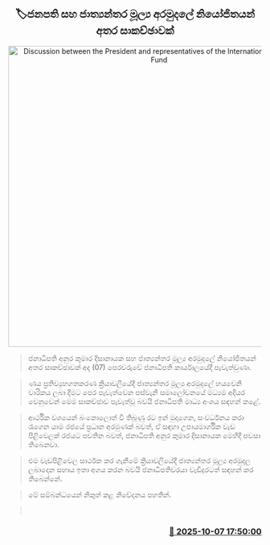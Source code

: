 <p align='center'><b><h2 align='center' title='Discussion between the President and representatives of the International Monetary Fund'>🏷ජනපති සහ ජාත්‍යන්තර මූල්‍ය අරමුදලේ නියෝජිතයන් අතර සාකච්ඡාවක්</h2></b></p>
<p align='center'><img src='https://helakuru.sgp1.cdn.digitaloceanspaces.com/esana/images/lib/anura-president-pmd-today.jpg' width='600' alt='Discussion between the President and representatives of the International Monetary Fund'></p>

> ජනාධිපති අනුර කුමාර දිසානායක සහ ජාත්‍යන්තර මූල්‍ය අරමුදලේ නියෝජිතයන් අතර සාකච්ඡාවක් අද (07) පෙරවරුවේ ජනාධිපති කාර්යාලයේදී පැවැත්වුණා.

> ණය ප්‍රතිව්‍යුහගතකරණ ක්‍රියාවලියේදී ජාත්‍යන්තර මූල්‍ය අරමුදලේ හයවෙනි වාරිකය ලබා දීමට පෙර පැවැත්වෙන පස්වැනි සමාලෝචනයේ මධ්‍යම අදියර වෙනුවෙන් මෙම සාකච්ඡාව පැවැත්වූ බවයි ජනාධිපති මාධ්‍ය අංශය සඳහන් කළේ.

> ආර්ථික වශයෙන් බංකොලොත් වී තිබුණු රට ඉන් මුදාගෙන, සංවර්ධනය කරා රැගෙන යාම රජයේ ප්‍රධාන අරමුණක් බවත්, ඒ සඳහා උපායමාර්ගික වැඩ පිළිවෙලක් රජයට පවතින බවත්, ජනාධිපති අනුර කුමාර දිසානායක මෙහිදී පවසා තිබෙනවා.

> එම වැඩපිළිවෙල සාර්ථක කර ගැනීමේ ක්‍රියාවලියේදී ජාත්‍යන්තර මූල්‍ය අරමුදල ලබාදෙන සහාය ඉතා අගය කරන බවයි ජනාධිපතිවරයා වැඩිදුරටත් සඳහන් කර තිබෙන්නේ.

> මේ සම්බන්ධයෙන් නිකුත් කළ නිවේදනය පහතින්.

>  



<h3 align='right'><a href='https://www.helakuru.lk/esana/p/114278/'>📅 2025-10-07 17:50:00</a></h3>
